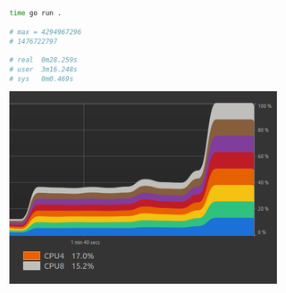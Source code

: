 ```sh
time go run .

# max = 4294967296
# 1476722797

# real	0m28.259s
# user	3m16.248s
# sys	0m0.469s

```

<img src="Lock_vs_atomic.png">